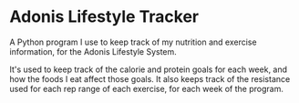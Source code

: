 # Adonis Lifestyle Tracker
A Python program I use to keep track of my nutrition and exercise information, for the Adonis Lifestyle System.

It's used to keep track of the calorie and protein goals for each week, and how the foods I eat affect those goals. It also keeps track of the resistance used for each rep range of each exercise, for each week of the program.